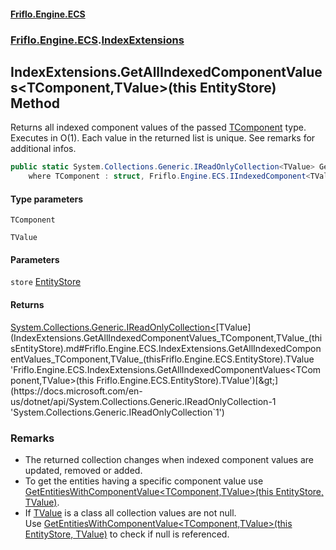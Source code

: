 #### [Friflo.Engine.ECS](index.md 'index')
### [Friflo.Engine.ECS](Friflo.Engine.ECS.md 'Friflo.Engine.ECS').[IndexExtensions](IndexExtensions.md 'Friflo.Engine.ECS.IndexExtensions')

## IndexExtensions.GetAllIndexedComponentValues<TComponent,TValue>(this EntityStore) Method

Returns all indexed component values of the passed [TComponent](IndexExtensions.GetAllIndexedComponentValues_TComponent,TValue_(thisEntityStore).md#Friflo.Engine.ECS.IndexExtensions.GetAllIndexedComponentValues_TComponent,TValue_(thisFriflo.Engine.ECS.EntityStore).TComponent 'Friflo.Engine.ECS.IndexExtensions.GetAllIndexedComponentValues<TComponent,TValue>(this Friflo.Engine.ECS.EntityStore).TComponent') type.<br/>
Executes in O(1). Each value in the returned list is unique. See remarks for additional infos.

```csharp
public static System.Collections.Generic.IReadOnlyCollection<TValue> GetAllIndexedComponentValues<TComponent,TValue>(this Friflo.Engine.ECS.EntityStore store)
    where TComponent : struct, Friflo.Engine.ECS.IIndexedComponent<TValue>, System.ValueType, System.ValueType;
```
#### Type parameters

<a name='Friflo.Engine.ECS.IndexExtensions.GetAllIndexedComponentValues_TComponent,TValue_(thisFriflo.Engine.ECS.EntityStore).TComponent'></a>

`TComponent`

<a name='Friflo.Engine.ECS.IndexExtensions.GetAllIndexedComponentValues_TComponent,TValue_(thisFriflo.Engine.ECS.EntityStore).TValue'></a>

`TValue`
#### Parameters

<a name='Friflo.Engine.ECS.IndexExtensions.GetAllIndexedComponentValues_TComponent,TValue_(thisFriflo.Engine.ECS.EntityStore).store'></a>

`store` [EntityStore](EntityStore.md 'Friflo.Engine.ECS.EntityStore')

#### Returns
[System.Collections.Generic.IReadOnlyCollection&lt;](https://docs.microsoft.com/en-us/dotnet/api/System.Collections.Generic.IReadOnlyCollection-1 'System.Collections.Generic.IReadOnlyCollection`1')[TValue](IndexExtensions.GetAllIndexedComponentValues_TComponent,TValue_(thisEntityStore).md#Friflo.Engine.ECS.IndexExtensions.GetAllIndexedComponentValues_TComponent,TValue_(thisFriflo.Engine.ECS.EntityStore).TValue 'Friflo.Engine.ECS.IndexExtensions.GetAllIndexedComponentValues<TComponent,TValue>(this Friflo.Engine.ECS.EntityStore).TValue')[&gt;](https://docs.microsoft.com/en-us/dotnet/api/System.Collections.Generic.IReadOnlyCollection-1 'System.Collections.Generic.IReadOnlyCollection`1')

### Remarks
- The returned collection changes when indexed component values are updated, removed or added.
- To get the entities having a specific component value use [GetEntitiesWithComponentValue&lt;TComponent,TValue&gt;(this EntityStore, TValue)](IndexExtensions.GetEntitiesWithComponentValue_TComponent,TValue_(thisEntityStore,TValue).md 'Friflo.Engine.ECS.IndexExtensions.GetEntitiesWithComponentValue<TComponent,TValue>(this Friflo.Engine.ECS.EntityStore, TValue)').
- If [TValue](IndexExtensions.GetAllIndexedComponentValues_TComponent,TValue_(thisEntityStore).md#Friflo.Engine.ECS.IndexExtensions.GetAllIndexedComponentValues_TComponent,TValue_(thisFriflo.Engine.ECS.EntityStore).TValue 'Friflo.Engine.ECS.IndexExtensions.GetAllIndexedComponentValues<TComponent,TValue>(this Friflo.Engine.ECS.EntityStore).TValue') is a class all collection values are not null.<br/>
  Use [GetEntitiesWithComponentValue&lt;TComponent,TValue&gt;(this EntityStore, TValue)](IndexExtensions.GetEntitiesWithComponentValue_TComponent,TValue_(thisEntityStore,TValue).md 'Friflo.Engine.ECS.IndexExtensions.GetEntitiesWithComponentValue<TComponent,TValue>(this Friflo.Engine.ECS.EntityStore, TValue)') to check if null is referenced.